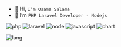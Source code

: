 
- 👋 Hi, `I’m Osama Salama`
- 👀 I’m  `PHP Laravel Developer - Nodejs `



 
![php](https://img.shields.io/badge/PHP-777BB4?style=for-the-badge&logo=php&logoColor=white)
![laravel](https://img.shields.io/badge/Laravel-FF2D20?style=for-the-badge&logo=laravel&logoColor=white)
![node](https://img.shields.io/badge/Node.js-339933?style=for-the-badge&logo=nodedotjs&logoColor=white)
![javascript](https://img.shields.io/badge/JavaScript-323330?style=for-the-badge&logo=javascript&logoColor=F7DF1E)
![chart](https://github-profile-summary-cards.vercel.app/api/cards/profile-details?username=app-eg&theme=github)
 
![lang](https://github-readme-stats.vercel.app/api/top-langs/?username=app-eg)





